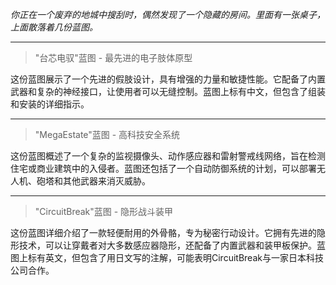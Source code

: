 _你正在一个废弃的地城中搜刮时，偶然发现了一个隐藏的房间。里面有一张桌子，上面散落着几份蓝图。_

---

> "台芯电驭"蓝图 - 最先进的电子肢体原型

这份蓝图展示了一个先进的假肢设计，具有增强的力量和敏捷性能。它配备了内置武器和复杂的神经接口，让使用者可以无缝控制。蓝图上标有中文，但包含了组装和安装的详细指示。

---

> "MegaEstate"蓝图 - 高科技安全系统

这份蓝图概述了一个复杂的监视摄像头、动作感应器和雷射警戒线网络，旨在检测住宅或商业建筑中的入侵者。蓝图还包括了一个自动防御系统的计划，可以部署无人机、砲塔和其他武器来消灭威胁。

---

> "CircuitBreak"蓝图 - 隐形战斗装甲

这份蓝图详细介绍了一款轻便耐用的外骨骼，专为秘密行动设计。它拥有先进的隐形技术，可以让穿戴者对大多数感应器隐形，还配备了内置武器和装甲板保护。蓝图上标有英文，但包含了用日文写的注解，可能表明CircuitBreak与一家日本科技公司合作。
